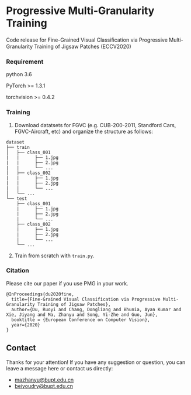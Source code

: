 
# Progressive Multi-Granularity Training
 
Code release for Fine-Grained Visual Classiﬁcation via Progressive Multi-Granularity Training of Jigsaw Patches (ECCV2020)
 
### Requirement
 
python 3.6

PyTorch >= 1.3.1

torchvision >= 0.4.2

### Training

1. Download datatsets for FGVC (e.g. CUB-200-2011, Standford Cars, FGVC-Aircraft, etc) and organize the structure as follows:
```
dataset
├── train
│   ├── class_001
|   |      ├── 1.jpg
|   |      ├── 2.jpg
|   |      └── ...
│   ├── class_002
|   |      ├── 1.jpg
|   |      ├── 2.jpg
|   |      └── ...
│   └── ...
└── test
    ├── class_001
    |      ├── 1.jpg
    |      ├── 2.jpg
    |      └── ...
    ├── class_002
    |      ├── 1.jpg
    |      ├── 2.jpg
    |      └── ...
    └── ...
```

2. Train from scratch with ``train.py``.


### Citation
 
Please cite our paper if you use PMG in your work.
```
@InProceedings{du2020fine,
  title={Fine-Grained Visual Classification via Progressive Multi-Granularity Training of Jigsaw Patches},
  author={Du, Ruoyi and Chang, Dongliang and Bhunia, Ayan Kumar and Xie, Jiyang and Ma, Zhanyu and Song, Yi-Zhe and Guo, Jun},
  booktitle = {European Conference on Computer Vision},
  year={2020}
}

```

## Contact
Thanks for your attention!
If you have any suggestion or question, you can leave a message here or contact us directly:
- mazhanyu@bupt.edu.cn
- beiyoudry@bupt.edu.cn

